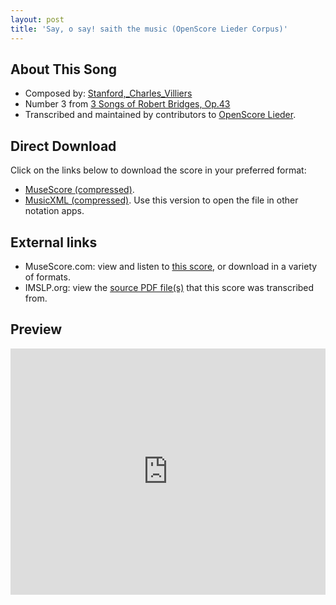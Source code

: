 ```yaml
---
layout: post
title: 'Say, o say! saith the music (OpenScore Lieder Corpus)'
---
```


## About This Song

- Composed by: [Stanford,_Charles_Villiers](https://fourscoreandmore.org/openscore/lieder/Stanford,_Charles_Villiers)
- Number 3 from [3 Songs of Robert Bridges, Op.43](https://fourscoreandmore.org/openscore/lieder/Stanford,_Charles_Villiers/3_Songs_of_Robert_Bridges,_Op.43)
- Transcribed and maintained by contributors to [OpenScore Lieder].

[OpenScore Lieder]: https://musescore.com/openscore-lieder-corpus

## Direct Download

Click on the links below to download the score in your preferred format:
- [MuseScore (compressed)](https://github.com/openscore/lieder/blob/main/scores/Stanford,_Charles_Villiers/3_Songs_of_Robert_Bridges,_Op.43/3_Say,_o_say!_saith_the_music/lc6205716.mscz?raw=true).
- [MusicXML (compressed)](https://github.com/openscore/lieder/blob/main/scores/Stanford,_Charles_Villiers/3_Songs_of_Robert_Bridges,_Op.43/3_Say,_o_say!_saith_the_music/lc6205716.mxl?raw=true). Use this version to open the file in other notation apps.

## External links

- MuseScore.com: view and listen to [this score][MuseScore], or download in a variety of formats.
- IMSLP.org: view the [source PDF file(s)][IMSLP] that this score was transcribed from.

[MuseScore]: https://musescore.com/score/6205716
[IMSLP]: https://imslp.org/wiki/Special:ReverseLookup/474472

## Preview

<iframe width="100%" height="394" src="https://musescore.com/openscore-lieder-corpus/scores/6205716/embed" frameborder="0" allowfullscreen allow="autoplay; fullscreen"></iframe>
